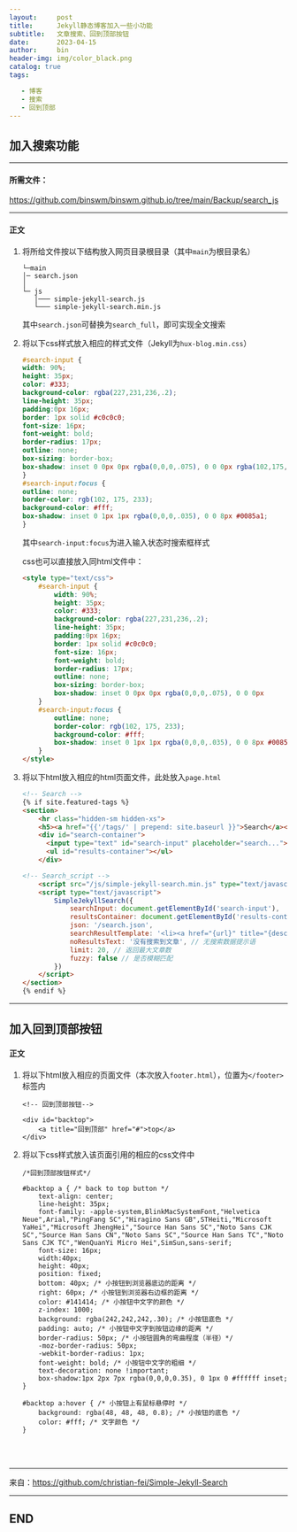 ```yaml
---
layout:     post
title:      Jekyll静态博客加入一些小功能
subtitle:   文章搜索、回到顶部按钮
date:       2023-04-15
author:     bin
header-img: img/color_black.png
catalog: true
tags:

   - 博客
   - 搜索
   - 回到顶部
---
```




## 加入搜索功能




---

#### 所需文件：

<a href="https://github.com/binswm/binswm.github.io/tree/main/Backup/search_js"  target="_blank" rel="noopener noreferrer">https://github.com/binswm/binswm.github.io/tree/main/Backup/search_js</a>

---



#### 正文



1. 将所给文件按以下结构放入网页目录根目录（其中`main`为根目录名）

	```
	└─main
    │─ search.json
    │
    └─ js
       │─── simple-jekyll-search.js
       └─── simple-jekyll-search.min.js
	
	```

	其中`search.json`可替换为`search_full`，即可实现全文搜索



2. 将以下css样式放入相应的样式文件（Jekyll为`hux-blog.min.css`）

	```css
	#search-input {
    width: 90%;
    height: 35px;
    color: #333;
    background-color: rgba(227,231,236,.2);
    line-height: 35px;
    padding:0px 16px;
    border: 1px solid #c0c0c0;
    font-size: 16px;
    font-weight: bold;
    border-radius: 17px;
    outline: none;
    box-sizing: border-box;
    box-shadow: inset 0 0px 0px rgba(0,0,0,.075), 0 0 0px rgba(102,175,233,.6);
	}
	#search-input:focus {
    outline: none;
    border-color: rgb(102, 175, 233);
    background-color: #fff;
    box-shadow: inset 0 1px 1px rgba(0,0,0,.035), 0 0 8px #0085a1;
	}
	```
	
	其中`search-input:focus`为进入输入状态时搜索框样式
	
	css也可以直接放入同html文件中：
	
	```html
	<style type="text/css">
		#search-input {
			width: 90%;
			height: 35px;
			color: #333;
			background-color: rgba(227,231,236,.2);
			line-height: 35px;
			padding:0px 16px;
			border: 1px solid #c0c0c0;
			font-size: 16px;
			font-weight: bold;
			border-radius: 17px;
			outline: none;
			box-sizing: border-box;
			box-shadow: inset 0 0px 0px rgba(0,0,0,.075), 0 0 0px 				rgba(102,175,233,.6);
		}
		#search-input:focus {
			outline: none;
			border-color: rgb(102, 175, 233);
			background-color: #fff;
			box-shadow: inset 0 1px 1px rgba(0,0,0,.035), 0 0 8px #0085a1;
		}
	</style>
	```





3. 将以下html放入相应的html页面文件，此处放入`page.html`

	```html
	<!-- Search -->
	{% if site.featured-tags %}
	<section>
		<hr class="hidden-sm hidden-xs">
		<h5><a href="{{'/tags/' | prepend: site.baseurl }}">Search</a></h5>
		<div id="search-container">
		  <input type="text" id="search-input" placeholder="search...">
		  <ul id="results-container"></ul>
		</div>
	
	<!-- Search_script -->
		<script src="/js/simple-jekyll-search.min.js" type="text/javascript"></script>
		<script type="text/javascript">
			SimpleJekyllSearch({
				searchInput: document.getElementById('search-input'),
				resultsContainer: document.getElementById('results-container'),
				json: '/search.json',
				searchResultTemplate: '<li><a href="{url}" title="{desc}">{title}</a></li>', // 文章列表模板
				noResultsText: '没有搜索到文章', // 无搜索数据提示语
				limit: 20, // 返回最大文章数
				fuzzy: false // 是否模糊匹配
			})
		</script>
	</section>
	{% endif %}
	```



---




## 加入回到顶部按钮



#### 正文

1. 将以下html放入相应的页面文件（本次放入`footer.html`），位置为`</footer>`标签内

	```
    <!-- 回到顶部按钮-->
	
    <div id="backtop">
        <a title="回到顶部" href="#">top</a>
    </div> 
	```



2. 将以下css样式放入该页面引用的相应的css文件中

	```
	/*回到顶部按钮样式*/
	
	#backtop a { /* back to top button */
	    text-align: center;
	    line-height: 35px;
	    font-family: -apple-system,BlinkMacSystemFont,"Helvetica Neue",Arial,"PingFang SC","Hiragino Sans GB",STHeiti,"Microsoft YaHei","Microsoft JhengHei","Source Han Sans SC","Noto Sans CJK SC","Source Han Sans CN","Noto Sans SC","Source Han Sans TC","Noto Sans CJK TC","WenQuanYi Micro Hei",SimSun,sans-serif;
	    font-size: 16px;
	    width:40px;
	    height: 40px;
	    position: fixed;
	    bottom: 40px; /* 小按钮到浏览器底边的距离 */
	    right: 60px; /* 小按钮到浏览器右边框的距离 */
	    color: #141414; /* 小按钮中文字的颜色 */
	    z-index: 1000;
	    background: rgba(242,242,242,.30); /* 小按钮底色 */
	    padding: auto; /* 小按钮中文字到按钮边缘的距离 */
	    border-radius: 50px; /* 小按钮圆角的弯曲程度（半径）*/
	    -moz-border-radius: 50px;
	    -webkit-border-radius: 1px;
	    font-weight: bold; /* 小按钮中文字的粗细 */
	    text-decoration: none !important;
	    box-shadow:1px 2px 7px rgba(0,0,0,0.35), 0 1px 0 #ffffff inset;
	}
	
	#backtop a:hover { /* 小按钮上有鼠标悬停时 */
	    background: rgba(48, 48, 48, 0.8); /* 小按钮的底色 */
	    color: #fff; /* 文字颜色 */
	}
	
	```









<br>

<br>





---



来自：https://github.com/christian-fei/Simple-Jekyll-Search



---

## END
